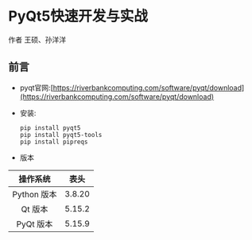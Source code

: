 # PyQt5快速开发与实战
作者 王硕、孙洋洋
## 前言
- pyqt官网:[https://riverbankcomputing.com/software/pyqt/download](https://riverbankcomputing.com/software/pyqt/download)

- 安装:
    ```shell script
    pip install pyqt5
    pip install pyqt5-tools
    pip install pipreqs 
    ```
- 版本

|  操作系统   | 表头  |
|  :----:   | :----:  |
| Python 版本  | 3.8.20 |
| Qt 版本  | 5.15.2 |
| PyQt 版本  | 5.15.9 |
##  